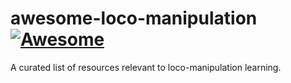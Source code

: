 # awesome-loco-manipulation [![Awesome](https://awesome.re/badge.svg)](https://awesome.re)

A curated list of resources relevant to loco-manipulation learning.
